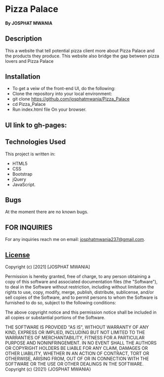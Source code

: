 # Pizza Palace
#### By JOSPHAT MWANIA
## Description

This a website that tell potential pizza client more about Pizza Palace  and the products they produce. This website also bridge the gap between pizza lovers and Pizza Palace


 

## Installation
- To get a veiw of the front-end UI, do the following:
- Clone the repository into your local environment:  
- git clone https://github.com/josphatmwania/Pizza_Palace 
- cd Pizza_Palace 
- Run index.html file On your browser. 

## UI link to gh-pages:



## Technologies Used
This project is written in:
* HTML5
* CSS
* Bootstrap 
* jQuery  
* JavaScript.

## Bugs

At the moment there are no known bugs.


## FOR INQUIRIES
For any inquiries reach me on email: josphatmwania237@gmail.com.


## [License]()

Copyright (c) [2021] [JOSPHAT MWANIA]

Permission is hereby granted, free of charge, to any person obtaining a copy of this software and associated documentation files (the "Software"), to deal in the Software without restriction, including without limitation the rights to use, copy, modify, merge, publish, distribute, sublicense, and/or sell copies of the Software, and to permit persons to whom the Software is furnished to do so, subject to the following conditions:

The above copyright notice and this permission notice shall be included in all copies or substantial portions of the Software.

THE SOFTWARE IS PROVIDED "AS IS", WITHOUT WARRANTY OF ANY KIND, EXPRESS OR IMPLIED, INCLUDING BUT NOT LIMITED TO THE WARRANTIES OF MERCHANTABILITY, FITNESS FOR A PARTICULAR PURPOSE AND NONINFRINGEMENT. IN NO EVENT SHALL THE AUTHORS OR COPYRIGHT HOLDERS BE LIABLE FOR ANY CLAIM, DAMAGES OR OTHER LIABILITY, WHETHER IN AN ACTION OF CONTRACT, TORT OR OTHERWISE, ARISING FROM, OUT OF OR IN CONNECTION WITH THE SOFTWARE OR THE USE OR OTHER DEALINGS IN THE SOFTWARE. Copyright (c) {2021} {JOSPHAT MWANIA}